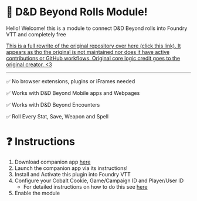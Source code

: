 # :game_die: D&D Beyond Rolls Module!

Hello! Welcome! this is a module to connect D&D Beyond rolls into Foundry VTT and completely free

[This is a full rewrite of the original repository over here (click this link). It appears as tho the original is not
maintained nor does it have active contributions or GitHub workflows. Original core logic credit goes to the original
creator. <3](https://github.com/rm2kdev/foundry-dnd-beyond-rolls-companion)

---

:white_check_mark: No browser extensions, plugins or iFrames needed

:white_check_mark: Works with D&D Beyond Mobile apps and Webpages

:white_check_mark: Works with D&D Beyond Encounters

:white_check_mark: Roll Every Stat, Save, Weapon and Spell

# :question: Instructions

1. Download companion app [here](https://github.com/mbround18/foundry-dnd-beyond-rolls-companion)
2. Launch the companion app via its instructions!
3. Install and Activate this plugin into Foundry VTT
4. Configure your Cobalt Cookie, Game/Campaign ID and Player/User ID
   - For detailed instructions on how to do this see [here](https://github.com/IamWarHead/ddb-game-log/wiki/Core-Settings-%7C-Basic-Settings)
5. Enable the module
